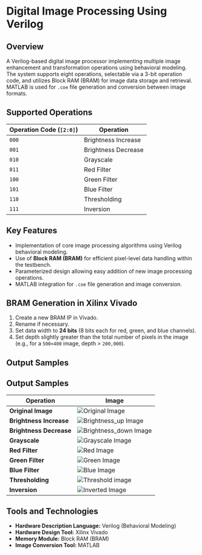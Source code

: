 # Digital Image Processing Using Verilog

## Overview

A Verilog-based digital image processor implementing multiple image enhancement and transformation operations using behavioral modeling. The system supports eight operations, selectable via a 3-bit operation code, and utilizes Block RAM (BRAM) for image data storage and retrieval. MATLAB is used for `.coe` file generation and conversion between image formats.

## Supported Operations

| Operation Code (`[2:0]`) | Operation |
|--------------------------|-----------|
| `000` | Brightness Increase |
| `001` | Brightness Decrease |
| `010` | Grayscale |
| `011` | Red Filter |
| `100` | Green Filter |
| `101` | Blue Filter |
| `110` | Thresholding |
| `111` | Inversion |

## Key Features

* Implementation of core image processing algorithms using Verilog behavioral modeling.
* Use of **Block RAM (BRAM)** for efficient pixel-level data handling within the testbench.
* Parameterized design allowing easy addition of new image processing operations.
* MATLAB integration for `.coe` file generation and image conversion.

## BRAM Generation in Xilinx Vivado

1. Create a new BRAM IP in Vivado.
2. Rename if necessary.
3. Set data width to **24 bits** (8 bits each for red, green, and blue channels).
4. Set depth slightly greater than the total number of pixels in the image (e.g., for a `500×400` image, depth > `200,000`).

## Output Samples

## Output Samples

| Operation | Image |
|-----------|-------|
| **Original Image** | ![Original Image](https://github.com/user-attachments/assets/b23d90f7-80ad-4608-91c4-bc640b687187) |
| **Brightness Increase** | ![Brightness_up Image](https://github.com/user-attachments/assets/51736f94-fa1e-4657-8401-a43160f95b25) |
| **Brightness Decrease** |![Brightness_down Image](https://github.com/user-attachments/assets/f5688ee7-8b9c-4c1a-92cf-a48a5b64b3b1) |
| **Grayscale** | ![Grayscale Image](https://github.com/user-attachments/assets/a543c585-ad08-46d1-ab9f-95baa7345257) |
| **Red Filter** | ![Red Image](https://github.com/user-attachments/assets/84a21c2d-acfc-4222-95f7-ef95673ac61d) |
| **Green Filter** | ![Green Image](https://github.com/user-attachments/assets/c2a499a6-ec96-494d-8623-6377d9bcfb25) |
| **Blue Filter** | ![Blue Image](https://github.com/user-attachments/assets/52493e46-31ee-4ddc-85a9-5500bdd92873) |
| **Thresholding** | ![Threshold image](https://github.com/user-attachments/assets/05a40329-f97f-4d1e-a2d5-cf0506875ac7) |
| **Inversion** | ![Inverted Image](https://github.com/user-attachments/assets/ae74ee55-b005-4123-925b-0720c0309614) |

## Tools and Technologies

* **Hardware Description Language:** Verilog (Behavioral Modeling)
* **Hardware Design Tool:** Xilinx Vivado
* **Memory Module:** Block RAM (BRAM)
* **Image Conversion Tool:** MATLAB
